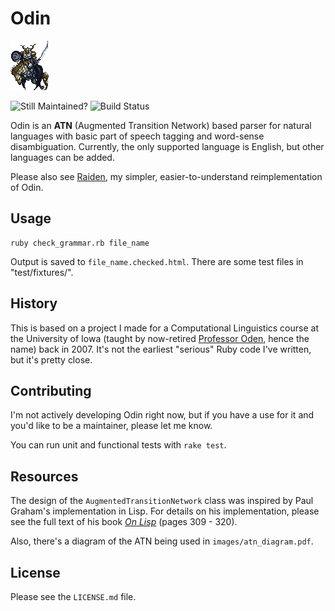 Odin
====

![Odin Esper from Final Fantasy VI](https://github.com/benjaminoakes/odin/raw/master/images/odin-ff6.gif)

![Still Maintained?](http://stillmaintained.com/benjaminoakes/odin.png)
![Build Status](http://travis-ci.org/benjaminoakes/odin.png)

Odin is an **ATN** (Augmented Transition Network) based parser for natural languages with basic part of speech tagging and word-sense disambiguation. Currently, the only supported language is English, but other languages can be added.

Please also see [Raiden][], my simpler, easier-to-understand reimplementation of Odin.

  [raiden]: https://github.com/benjaminoakes/raiden

Usage
-----

    ruby check_grammar.rb file_name

Output is saved to `file_name.checked.html`.  There are some test files in "test/fixtures/".

History
-------

This is based on a project I made for a Computational Linguistics course at the University of Iowa (taught by now-retired [Professor Oden][oden], hence the name) back in 2007.  It's not the earliest "serious" Ruby code I've written, but it's pretty close.

  [oden]: http://cs.uiowa.edu/~oden

Contributing
------------

I'm not actively developing Odin right now, but if you have a use for it and you'd like to be a maintainer, please let me know.

You can run unit and functional tests with `rake test`.

Resources
---------

The design of the `AugmentedTransitionNetwork` class was inspired by Paul Graham's implementation in Lisp.  For details on his implementation, please see the full text of his book [_On Lisp_][onlisp] (pages 309 - 320).

Also, there's a diagram of the ATN being used in `images/atn_diagram.pdf`.

  [onlisp]: http://www.paulgraham.com/onlisptext.html

License
-------

Please see the `LICENSE.md` file.
